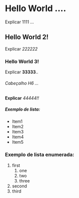# Hello World ....
Explicar 1111 ...

## Hello World 2!
Explicar *222222*

### Hello World 3!
Explicar **33333**..

###### Cabeçalho H6 ...
__Explicar__ _44444!!_

##### Exemplo de lista:
* Item1
* Item2
* Item3
* Item4
* Item5

### Exemplo de lista enumerada:
1. first
    1. one
    2. two
    3. three
2. second
3. third
